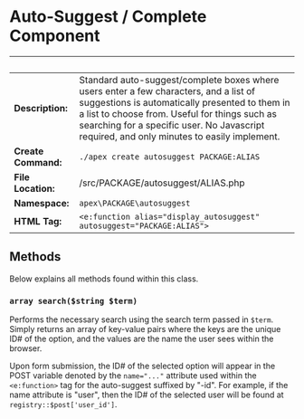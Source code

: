 
# Auto-Suggest / Complete Component

&nbsp; | &nbsp;
------------- |-------------
**Description:** | Standard auto-suggest/complete boxes where users enter a few characters, and a list of suggestions is automatically presented to them in a list to choose from.  Useful for things such as searching for a specific user.  No Javascript required, and only minutes to easily implement.
**Create Command:** | `./apex create autosuggest PACKAGE:ALIAS`
**File Location:** | /src/PACKAGE/autosuggest/ALIAS.php
**Namespace:** | `apex\PACKAGE\autosuggest`
**HTML Tag:** | `<e:function alias="display_autosuggest" autosuggest="PACKAGE:ALIAS">`

## Methods

Below explains all methods found within this class.


### `array search($string $term)`

Performs the necessary search using the search term passed in `$term`.  Simply returns an array of key-value pairs where the keys are the unique ID# of the option, and the values are the name the user sees within the browser.

Upon form submission, the ID# of the selected option will appear in the POST variable denoted by the `name="..."` attribute used within the `<e:function>` tag for the auto-suggest suffixed by "-id".  For example, if the name attribute is "user", then the ID# of the selected user will be found at `registry::$post['user_id']`.



